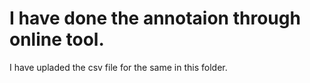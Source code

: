 # I have done the annotaion through online tool. 
I have upladed the csv file for the same in this folder.

